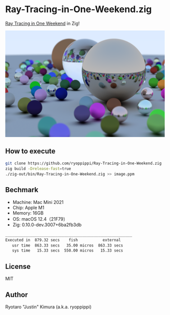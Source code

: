 # Ray-Tracing-in-One-Weekend.zig

[Ray Tracing in One Weekend](https://raytracing.github.io/books/RayTracingInOneWeekend.html) in Zig!

![final image](./image/png/image131.png)

## How to execute

```sh
git clone https://github.com/ryoppippi/Ray-Tracing-in-One-Weekend.zig
zig build -Drelease-fast=true
./zig-out/bin/Ray-Tracing-in-One-Weekend.zig >> image.ppm
```

## Bechmark

- Machine: Mac Mini 2021
- Chip: Apple M1
- Memory: 16GB
- OS: macOS 12.4（21F79）
- Zig: 0.10.0-dev.3007+6ba2fb3db

```sh
________________________________________________________
Executed in  879.32 secs    fish           external
   usr time  863.33 secs   35.00 micros  863.33 secs
   sys time   15.33 secs  550.00 micros   15.33 secs
```

## License

MIT

## Author

Ryotaro "Justin" Kimura (a.k.a. ryoppippi)
